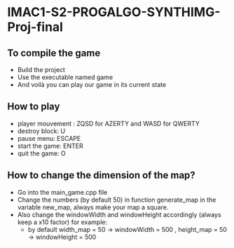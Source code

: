# IMAC1-S2-PROGALGO-SYNTHIMG-Proj-final

## To compile the game
- Build the project 
- Use the executable named game
- And voilà you can play our game in its current state

## How to play
- player mouvement : ZQSD for AZERTY and WASD for QWERTY
- destroy block: U
- pause menu: ESCAPE
- start the game: ENTER
- quit the game: O
  
## How to change the dimension of the map?
- Go into the main_game.cpp file
- Change the numbers (by default 50) in function generate_map in the variable new_map, always make your map a square.
- Also change the windowWidth and windowHeight accordingly (always keep a x10 factor) 
  for example: 
  - by default width_map = 50 -> windowWidth = 500 , height_map = 50 -> windowHeight = 500
   
